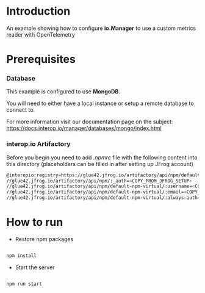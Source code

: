# Introduction

An example showing how to configure **io.Manager** to use a custom metrics reader with OpenTelemetry

# Prerequisites

### Database

This example is configured to use **MongoDB**.

You will need to either have a local instance or setup a remote database to connect to.

For more information visit our documentation page on the subject: https://docs.interop.io/manager/databases/mongo/index.html

### interop.io Artifactory

Before you begin you need to add _.npmrc_ file with the following content into this directory (placeholders can be filled in after setting up JFrog account)

```sh
@interopio:registry=https://glue42.jfrog.io/artifactory/api/npm/default-npm-virtual/
//glue42.jfrog.io/artifactory/api/npm/:_auth=<COPY_FROM_JFROG_SETUP>
//glue42.jfrog.io/artifactory/api/npm/default-npm-virtual/:username=<COPY_FROM_JFROG_SETUP>
//glue42.jfrog.io/artifactory/api/npm/default-npm-virtual/:email=<COPY_FROM_JFROG_SETUP>
//glue42.jfrog.io/artifactory/api/npm/default-npm-virtual/:always-auth=true
```

# How to run

- Restore npm packages

```sh

npm install

```

- Start the server

```sh

npm run start

```
